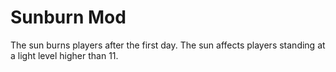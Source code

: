 # Sunburn Mod
The sun burns players after the first day.
The sun affects players standing at a light level higher than 11.